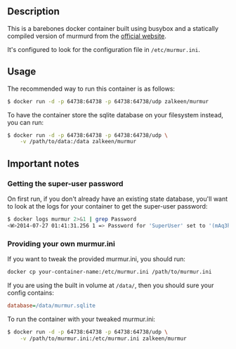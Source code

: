 ## Description

This is a barebones docker container built using busybox and a statically compiled version of murmurd from the [official website](https://www.mumble.info).

It's configured to look for the configuration file in `/etc/murmur.ini`.

## Usage

The recommended way to run this container is as follows:

```bash
$ docker run -d -p 64738:64738 -p 64738:64738/udp zalkeen/murmur
```

To have the container store the sqlite database on your filesystem instead, you can run:

```bash
$ docker run -d -p 64738:64738 -p 64738:64738/udp \
    -v /path/to/data:/data zalkeen/murmur
```

## Important notes

### Getting the super-user password

On first run, if you don't already have an existing state database, you'll want to look at the logs for your container to get the super-user password:

```bash
$ docker logs murmur 2>&1 | grep Password
<W>2014-07-27 01:41:31.256 1 => Password for 'SuperUser' set to '(mAq3hkwnkD'
```

### Providing your own murmur.ini

If you want to tweak the provided murmur.ini, you should run:

```bash
docker cp your-container-name:/etc/murmur.ini /path/to/murmur.ini
```

If you are using the built in volume at `/data/`, then you should sure your config contains:

```ini
database=/data/murmur.sqlite
```

To run the container with your tweaked murmur.ini:

```bash
$ docker run -d -p 64738:64738 -p 64738:64738/udp \
    -v /path/to/murmur.ini:/etc/murmur.ini zalkeen/murmur
```

